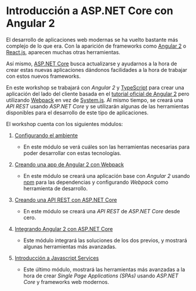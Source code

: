 # Introducción a ASP.NET Core con Angular 2

El desarrollo de aplicaciones web modernas se ha vuelto bastante más complejo de lo que era. Con la aparición de frameworks como [Angular 2](https://angular.io/) o [React.js](https://facebook.github.io/react/), aparecen muchas otras herramientas.

Así mismo, [ASP.NET Core](http://www.asp.net/core) busca actualizarse y ayudarnos a la hora de crear estas nuevas aplicaciones dándonos facilidades a la hora de trabajar con estos nuevos frameworks.

En este workshop se trabajará con _Angular 2_ y [TypeScript](https://www.typescriptlang.org) para crear una aplicación del lado del cliente basada en el [tutorial oficial de Angular 2](https://angular.io/docs/ts/latest/tutorial/) pero utilizando [Webpack](https://webpack.github.io) en vez de [System.js](https://github.com/systemjs/systemjs). Al mismo tiempo, se creará una _API REST_ usando _ASP.NET Core_ y se utilizarán algunas de las herramientas disponibles para el desarrollo de este tipo de aplicaciones.

El workshop cuenta con los siguientes módulos:

1. [Configurando el ambiente](./1-setup)
    
    - En este módulo se verá cuáles son las herramientas necesarias para poder desarrollar con estas tecnologías.

1. [Creando una app de Angular 2 con Webpack](./2-angular2)

    - En este módulo se creará una aplicación base con _Angular 2_ usando [npm](https://www.npmjs.com) para las dependencias y configurando _Webpack_ como herramienta de desarrollo.

1. [Creando una API REST con ASP.NET Core](./3-asp-net-core)

    - En este módulo se creará una _API REST_ de _ASP.NET Core_ desde cero.

1. [Integrando Angular 2 con ASP.NET Core](./4-integrando)

    - Este módulo integrará las soluciones de los dos previos, y mostrará algunas herramientas más avanzadas.

1. [Introducción a Javascript Services](./5-javascript-services)

    - Este último módulo, mostrará las herramientas más avanzadas a la hora de crear _Single Page Applications (SPAs)_ usando _ASP.NET Core_ y frameworks web modernos.